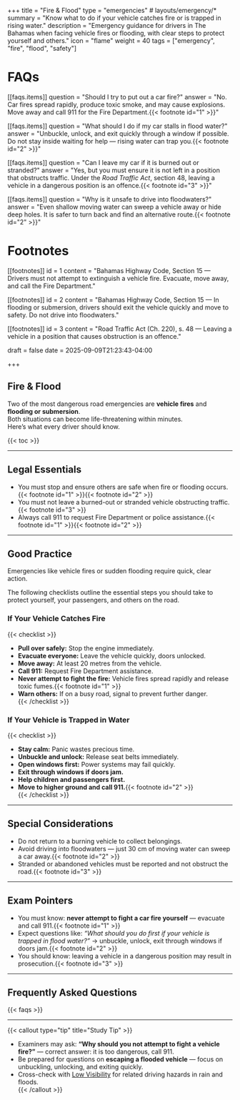 +++
title = "Fire & Flood"
type = "emergencies"           # layouts/emergency/*
summary = "Know what to do if your vehicle catches fire or is trapped in rising water."
description = "Emergency guidance for drivers in The Bahamas when facing vehicle fires or flooding, with clear steps to protect yourself and others."
icon = "flame"
weight = 40
tags = ["emergency", "fire", "flood", "safety"]

# FAQs
[[faqs.items]]
question = "Should I try to put out a car fire?"
answer = "No. Car fires spread rapidly, produce toxic smoke, and may cause explosions. Move away and call 911 for the Fire Department.{{< footnote id=\"1\" >}}"

[[faqs.items]]
question = "What should I do if my car stalls in flood water?"
answer = "Unbuckle, unlock, and exit quickly through a window if possible. Do not stay inside waiting for help — rising water can trap you.{{< footnote id=\"2\" >}}"

[[faqs.items]]
question = "Can I leave my car if it is burned out or stranded?"
answer = "Yes, but you must ensure it is not left in a position that obstructs traffic. Under the *Road Traffic Act*, section 48, leaving a vehicle in a dangerous position is an offence.{{< footnote id=\"3\" >}}"

[[faqs.items]]
question = "Why is it unsafe to drive into floodwaters?"
answer = "Even shallow moving water can sweep a vehicle away or hide deep holes. It is safer to turn back and find an alternative route.{{< footnote id=\"2\" >}}"

# Footnotes
[[footnotes]]
id = 1
content = "Bahamas Highway Code, Section 15 — Drivers must not attempt to extinguish a vehicle fire. Evacuate, move away, and call the Fire Department."

[[footnotes]]
id = 2
content = "Bahamas Highway Code, Section 15 — In flooding or submersion, drivers should exit the vehicle quickly and move to safety. Do not drive into floodwaters."

[[footnotes]]
id = 3
content = "Road Traffic Act (Ch. 220), s. 48 — Leaving a vehicle in a position that causes obstruction is an offence."

draft = false
date = 2025-09-09T21:23:43-04:00

+++

## Fire & Flood

Two of the most dangerous road emergencies are **vehicle fires** and **flooding or submersion**.  
Both situations can become life-threatening within minutes.  
Here’s what every driver should know.

{{< toc >}}

---

## Legal Essentials

- You must stop and ensure others are safe when fire or flooding occurs.{{< footnote id="1" >}}{{< footnote id="2" >}}  
- You must not leave a burned-out or stranded vehicle obstructing traffic.{{< footnote id="3" >}}  
- Always call 911 to request Fire Department or police assistance.{{< footnote id="1" >}}{{< footnote id="2" >}}  

---

## Good Practice

Emergencies like vehicle fires or sudden flooding require quick, clear action.  

The following checklists outline the essential steps you should take to protect yourself, your passengers, and others on the road.

### If Your Vehicle Catches Fire

{{< checklist >}}
- **Pull over safely:** Stop the engine immediately.  
- **Evacuate everyone:** Leave the vehicle quickly, doors unlocked.  
- **Move away:** At least 20 metres from the vehicle.  
- **Call 911:** Request Fire Department assistance.  
- **Never attempt to fight the fire:** Vehicle fires spread rapidly and release toxic fumes.{{< footnote id="1" >}}  
- **Warn others:** If on a busy road, signal to prevent further danger.  
{{< /checklist >}}

### If Your Vehicle is Trapped in Water

{{< checklist >}}
- **Stay calm:** Panic wastes precious time.  
- **Unbuckle and unlock:** Release seat belts immediately.  
- **Open windows first:** Power systems may fail quickly.  
- **Exit through windows if doors jam.**  
- **Help children and passengers first.**  
- **Move to higher ground and call 911.**{{< footnote id="2" >}}  
{{< /checklist >}}


---

## Special Considerations

- Do not return to a burning vehicle to collect belongings.  
- Avoid driving into floodwaters — just 30 cm of moving water can sweep a car away.{{< footnote id="2" >}}  
- Stranded or abandoned vehicles must be reported and not obstruct the road.{{< footnote id="3" >}}  

---

## Exam Pointers

- You must know: **never attempt to fight a car fire yourself** — evacuate and call 911.{{< footnote id="1" >}}  
- Expect questions like: *“What should you do first if your vehicle is trapped in flood water?”* → unbuckle, unlock, exit through windows if doors jam.{{< footnote id="2" >}}  
- You should know: leaving a vehicle in a dangerous position may result in prosecution.{{< footnote id="3" >}}  

---

## Frequently Asked Questions

{{< faqs >}}

---

{{< callout type="tip" title="Study Tip" >}}
- Examiners may ask: **“Why should you not attempt to fight a vehicle fire?”** — correct answer: it is too dangerous, call 911.  
- Be prepared for questions on **escaping a flooded vehicle** — focus on unbuckling, unlocking, and exiting quickly.  
- Cross-check with [Low Visibility](/rules/special-conditions/low-visibility/) for related driving hazards in rain and floods.  
{{< /callout >}}
